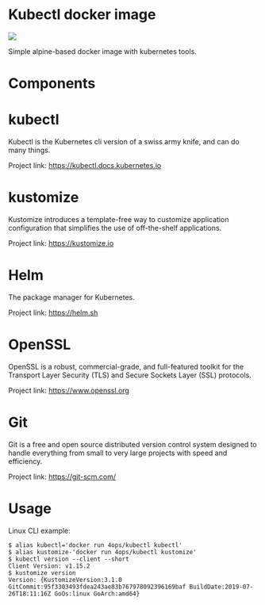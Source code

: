 # Kubectl docker image

[![](https://images.microbadger.com/badges/image/4ops/kubectl.svg)](https://microbadger.com/images/4ops/kubectl "Get your own image badge on microbadger.com")

Simple alpine-based docker image with kubernetes tools.

# Components

# kubectl

Kubectl is the Kubernetes cli version of a swiss army knife, and can do many things.

Project link: <https://kubectl.docs.kubernetes.io>

# kustomize

Kustomize introduces a template-free way to customize application configuration that simplifies the use of off-the-shelf applications.

Project link: <https://kustomize.io>

# Helm

The package manager for Kubernetes.

Project link: <https://helm.sh>

# OpenSSL

OpenSSL is a robust, commercial-grade, and full-featured toolkit for the Transport Layer Security (TLS) and Secure Sockets Layer (SSL) protocols.

Project link: <https://www.openssl.org>

# Git

Git is a free and open source distributed version control system designed to handle everything from small to very large projects with speed and efficiency.

Project link: <https://git-scm.com/>

# Usage

Linux CLI example:

```shell
$ alias kubectl='docker run 4ops/kubectl kubectl'
$ alias kustomize-'docker run 4ops/kubectl kustomize'
$ kubectl version --client --short
Client Version: v1.15.2
$ kustomize version
Version: {KustomizeVersion:3.1.0 GitCommit:95f3303493fdea243ae83b767978092396169baf BuildDate:2019-07-26T18:11:16Z GoOs:linux GoArch:amd64}
```
